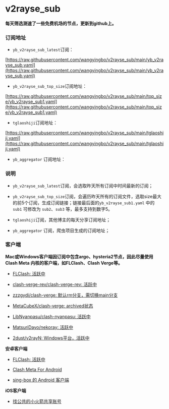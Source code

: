 # v2rayse_sub



**每天筛选测速了一些免费机场的节点，更新到github上。**


### 订阅地址

- `yb_v2rayse_sub_latest`订阅：

[https://raw.githubusercontent.com/wangyingbo/v2rayse_sub/main/yb_v2rayse_sub.yaml](https://raw.githubusercontent.com/wangyingbo/v2rayse_sub/main/yb_v2rayse_sub.yaml)

- `yb_v2rayse_sub_top_size`订阅地址：

[https://raw.githubusercontent.com/wangyingbo/v2rayse_sub/main/top_size/yb_v2rayse_sub1.yaml](https://raw.githubusercontent.com/wangyingbo/v2rayse_sub/main/top_size/yb_v2rayse_sub1.yaml)

- `tglaoshiji`订阅地址：

[https://raw.githubusercontent.com/wangyingbo/v2rayse_sub/main/tglaoshiji.yaml](https://raw.githubusercontent.com/wangyingbo/v2rayse_sub/main/tglaoshiji.yaml)

<!--
- [wzdnzd/aggregator](https://github.com/wzdnzd/aggregator?tab=readme-ov-file#%E4%BD%BF%E7%94%A8%E6%96%B9%E6%B3%95) 订阅地址：
	- **Clash**: [https://imperialb.in/r/guuxbjhm](https://imperialb.in/r/guuxbjhm)
	- **V2Ray**: [https://imperialb.in/r/xcsrzcfa](https://imperialb.in/r/xcsrzcfa)
	- **SingBox**: [https://imperialb.in/r/zedmtggy](https://imperialb.in/r/zedmtggy)
	- **Loon**: [https://imperialb.in/r/edbaufm0](https://imperialb.in/r/edbaufm0)
	- **Surge**: [https://imperialb.in/r/gbefuchp](https://imperialb.in/r/gbefuchp)
	- **QuantumultX**: [https://imperialb.in/r/qvorfkrq](https://imperialb.in/r/qvorfkrq)
-->

- `yb_aggregator` 订阅地址：

<!--
	- **Clash**: https://raw.githubusercontent.com/wangyingbo/v2rayse_sub/main/wzdnzd_aggregator_sub/Clash
	- **V2Ray**: https://raw.githubusercontent.com/wangyingbo/v2rayse_sub/main/wzdnzd_aggregator_sub/V2Ray
	- **SingBox**: https://raw.githubusercontent.com/wangyingbo/v2rayse_sub/main/wzdnzd_aggregator_sub/SingBox
	- **Loon**: https://raw.githubusercontent.com/wangyingbo/v2rayse_sub/main/wzdnzd_aggregator_sub/Loon
	- **Surge**: https://raw.githubusercontent.com/wangyingbo/v2rayse_sub/main/wzdnzd_aggregator_sub/Surge
	- **QuantumultX**: https://raw.githubusercontent.com/wangyingbo/v2rayse_sub/main/wzdnzd_aggregator_sub/QuantumultX
-->

### 说明

- `yb_v2rayse_sub_latest`订阅，会选取昨天所有订阅中时间最新的订阅；

- `yb_v2rayse_sub_top_size`订阅，会遍历昨天所有的订阅文件，选取size最大的前5个订阅，生成订阅链接；链接最后面的`yb_v2rayse_sub1.yaml` 中的 `sub1` 可修改为 `sub2`、`sub3` 等，最多支持到数字5。

- `tglaoshiji`订阅，其他博主的每天分享订阅地址；

- `yb_aggregator` 订阅，爬虫项目生成的订阅地址；

### 客户端

**Mac或Windows客户端因订阅中包含argo、hysteria2节点，因此尽量使用Clash Meta 内核的客户端，如FLClash、Clash Verge等。**

- [FLClash: 活跃中](https://github.com/chen08209/FlClash/blob/main/README_zh_CN.md)

- [clash-verge-rev/clash-verge-rev: 活跃中](https://github.com/clash-verge-rev/clash-verge-rev)

- [zzzgydi/clash-verge: 默认rm分支，需切换main分支](https://github.com/zzzgydi/clash-verge)

- [MetaCubeX/clash-verge: archived状态](https://github.com/MetaCubeX/clash-verge)

- [LibNyanpasu/clash-nyanpasu: 活跃中](https://github.com/LibNyanpasu/clash-nyanpasu)

- [MatsuriDayo/nekoray: 活跃中](https://github.com/MatsuriDayo/nekoray)

- [2dust/v2rayN: Windows平台，活跃中](https://github.com/2dust/v2rayN)

**安卓客户端**

- [FLClash: 活跃中](https://github.com/chen08209/FlClash/blob/main/README_zh_CN.md)

- [Clash Meta For Android](https://github.com/MetaCubeX/ClashMetaForAndroid)

- [sing-box 的 Android 客户端](https://github.com/MatsuriDayo/NekoBoxForAndroid)

**iOS客户端**

<!--
- [小火箭共享账号](https://id.halsh.ltd/)
-->

- [找公共的小火箭共享账号]()


